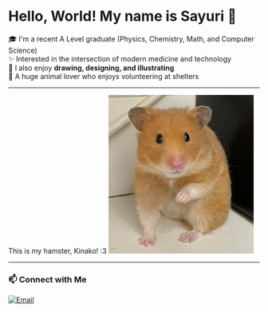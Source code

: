 # Hello, World! My name is Sayuri 🌸

🎓 I'm a recent A Level graduate (Physics, Chemistry, Math, and Computer Science)  
✨ Interested in the intersection of modern medicine and technology  
🎨 I also enjoy **drawing, designing, and illustrating**   
🐾 A huge animal lover who enjoys volunteering at shelters

---
This is my hamster, Kinako! :3
![Kinako](kinako.jpg)


---

### 📫 Connect with Me
[![Email](https://img.shields.io/badge/Email-D14836?logo=gmail&logoColor=white)](mailto:sayuri.ahis@gmail.com)
